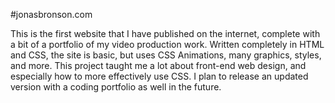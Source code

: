 #jonasbronson.com

This is the first website that I have published on the internet, complete with a bit of a portfolio of my video production work. Written completely in HTML and CSS, the site is basic, but uses CSS Animations, many graphics, styles, and more. This project taught me a lot about front-end web design, and especially how to more effectively use CSS. I plan to release an updated version with a coding portfolio as well in the future.
